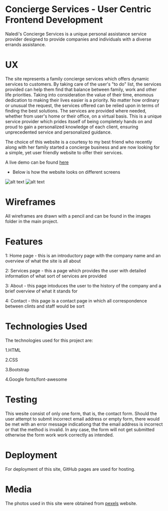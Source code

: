 # Concierge Services - User Centric Frontend Development

Naledi's Concierge Services is a unique personal assistance service provider designed to provide companies and individuals with a diverse errands assistance.

# UX

The site represents a family concierge services which offers dynamic services to customers. By taking care of the user's "to do" list,  the services provided can help them find that balance between family, work and other life priorities. Taking into consideration the value of their time, enomous dedication to making their lives easier is a priority. No matter how ordinary or unusual the request, the services offered can be relied upon in terms of finding the best solutions. The services are provided where needed, whether from user's home or their office, on a virtual basis. This is a unique service provider which prides itsself of being completely hands on and proud to gain a personalized knowledge of each client, ensuring unprecedented service and personalized guidance. 

The choice of this website is a courtesy to my best friend who recently along with her family started a concierge business and are now looking for a simple, yet user friendly website to offer their services. 

A live demo can be found [here](https://dollygt.github.io/mystatic_project/index.html)

* Below is how the website looks on different screens

![alt text](https://github.com/DollyGt/mystatic_project/blob/master/images-carousel/screenshot1.png)
![alt text](https://github.com/DollyGt/mystatic_project/blob/master/images-carousel/screenshot2.png)

# Wireframes

All wireframes are drawn with a pencil and can be found in the images folder in the main project. 

# Features

1: Home page - this is an introductory page with the company name and an overview of what the site is all about

2: Services page - this a page which provides the user with detailed information of what sort of services are provided

3: About - this page intoduces the user to the history of the company and a brief overview of what it stands for

4: Contact - this page is a contact page in which all correspondence between clints and staff would be sort

# Technologies Used

 The technologies used for this project are:
 
 1.HTML
 
 2.CSS
 
 3.Bootstrap
 
 4.Google fonts/font-awesome
 
# Testing

This wesite consist of only one form, that is, the contact form. Should the user attempt to submit incorrect email address or empty form, there would be met with an error message indicationg that the email address is incorrect or that the method is invalid. In any case, the form will not get submitted otherwise the form work work correctly as intended.

# Deployment

For deployment of this site, GitHub pages are used for hosting.


# Media

The photos used in this site were obtained from [pexels](https://www.pexels.com/) website.

